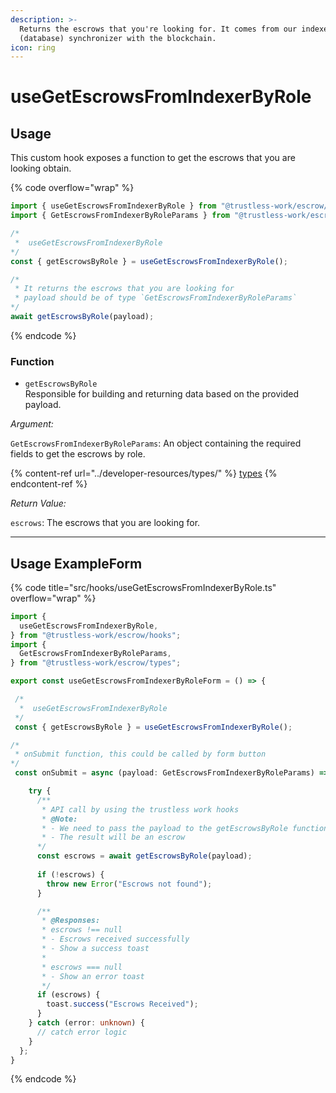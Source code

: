 ```yaml
---
description: >-
  Returns the escrows that you're looking for. It comes from our indexer
  (database) synchronizer with the blockchain.
icon: ring
---
```


# useGetEscrowsFromIndexerByRole

## Usage

This custom hook exposes a function to get the escrows that you are looking obtain.

{% code overflow="wrap" %}
```typescript
import { useGetEscrowsFromIndexerByRole } from "@trustless-work/escrow/hooks";
import { GetEscrowsFromIndexerByRoleParams } from "@trustless-work/escrow/types";

/*
 *  useGetEscrowsFromIndexerByRole 
*/
const { getEscrowsByRole } = useGetEscrowsFromIndexerByRole();

/* 
 * It returns the escrows that you are looking for
 * payload should be of type `GetEscrowsFromIndexerByRoleParams`
*/
await getEscrowsByRole(payload);
```
{% endcode %}

### Function

* `getEscrowsByRole`\
  Responsible for building and returning data based on the provided payload.

_Argument:_

`GetEscrowsFromIndexerByRoleParams`: An object containing the required fields to get the escrows by role.

{% content-ref url="../developer-resources/types/" %}
[types](../developer-resources/types/)
{% endcontent-ref %}

_Return Value:_

`escrows`: The escrows that you are looking for.

***

## Usage ExampleForm

{% code title="src/hooks/useGetEscrowsFromIndexerByRole.ts" overflow="wrap" %}
```typescript
import {
  useGetEscrowsFromIndexerByRole,
} from "@trustless-work/escrow/hooks";
import {
  GetEscrowsFromIndexerByRoleParams, 
} from "@trustless-work/escrow/types";

export const useGetEscrowsFromIndexerByRoleForm = () => {

 /*
  *  useGetEscrowsFromIndexerByRole
 */
 const { getEscrowsByRole } = useGetEscrowsFromIndexerByRole();

/*
 * onSubmit function, this could be called by form button
*/
 const onSubmit = async (payload: GetEscrowsFromIndexerByRoleParams) => {

    try {
      /**
       * API call by using the trustless work hooks
       * @Note:
       * - We need to pass the payload to the getEscrowsByRole function
       * - The result will be an escrow
      */
      const escrows = await getEscrowsByRole(payload);
      
      if (!escrows) {
        throw new Error("Escrows not found");
      }

      /**
       * @Responses:
       * escrows !== null
       * - Escrows received successfully
       * - Show a success toast
       *
       * escrows === null
       * - Show an error toast
       */
      if (escrows) {
        toast.success("Escrows Received");
      }
    } catch (error: unknown) {
      // catch error logic
    }
  };
}

```
{% endcode %}


